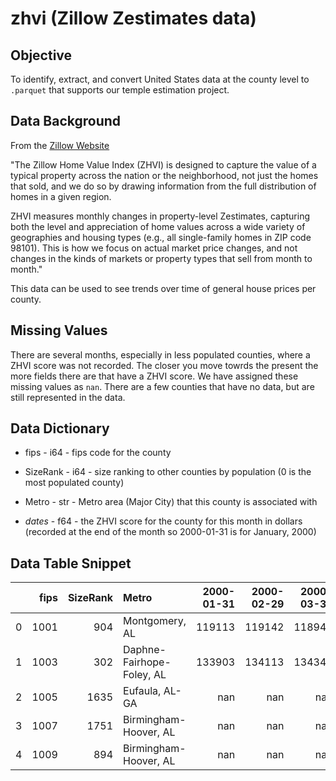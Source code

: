 # zhvi (Zillow Zestimates data)

## Objective

To identify, extract, and convert United States data at the county level to `.parquet` that supports our temple estimation project.

## Data Background

From the [Zillow Website](https://www.zillow.com/research/methodology-neural-zhvi-32128/)

"The Zillow Home Value Index (ZHVI) is designed to capture the value of a typical property across the nation or the neighborhood, not just the homes that sold, and we do so by drawing information from the full distribution of homes in a given region. 

ZHVI measures monthly changes in property-level Zestimates, capturing both the level and appreciation of home values across a wide variety of geographies and housing types (e.g., all single-family homes in ZIP code 98101). This is how we focus on actual market price changes, and not changes in the kinds of markets or property types that sell from month to month."

This data can be used to see trends over time of general house prices per county.

## Missing Values

There are several months, especially in less populated counties, where a ZHVI score was not recorded. The closer you move towrds the present the more fields there are that have a ZHVI score. We have assigned these missing values as `nan`. There are a few counties that have no data, but are still represented in the data.

## Data Dictionary

* fips - i64 - fips code for the county

* SizeRank - i64 - size ranking to other counties by population (0 is the most populated county)

* Metro - str - Metro area (Major City) that this county is associated with

* *dates* - f64 - the ZHVI score for the county for this month in dollars (recorded at the end of the month so 2000-01-31 is for January, 2000)

## Data Table Snippet
|    |   fips |   SizeRank | Metro                     |   2000-01-31 |   2000-02-29 |   2000-03-31 |   2000-04-30 |
|---:|-------:|-----------:|:--------------------------|-------------:|-------------:|-------------:|-------------:|
|  0 |   1001 |        904 | Montgomery, AL            |       119113 |       119142 |       118947 |       118873 |
|  1 |   1003 |        302 | Daphne-Fairhope-Foley, AL |       133903 |       134113 |       134348 |       134816 |
|  2 |   1005 |       1635 | Eufaula, AL-GA            |          nan |          nan |          nan |          nan |
|  3 |   1007 |       1751 | Birmingham-Hoover, AL     |          nan |          nan |          nan |          nan |
|  4 |   1009 |        894 | Birmingham-Hoover, AL     |          nan |          nan |          nan |          nan |
